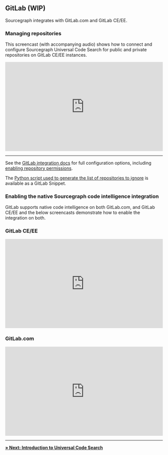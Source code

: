 ## GitLab (WIP)

Sourcegraph integrates with GitLab.com and GitLab CE/EE.

### Managing repositories

This screencast (with accompanying audio) shows how to connect and configure Sourcegraph Universal Code Search for public and private repositories on GitLab CE/EE instances.

<div style="padding:56.25% 0 0 0;position:relative;">
    <iframe src="https://www.youtube.com/embed/dhpmPa0kG90" style="position:absolute;top:0;left:0;width:100%;height:100%;" frameborder="0" webkitallowfullscreen="" mozallowfullscreen="" allowfullscreen=""></iframe>
</div>

---

See the [GitLab integration docs](../admin/external_service/gitlab.md) for full configuration options, including [enabling repository permissions](../admin/external_service/gitlab.md#repository-permissions).

The [Python script used to generate the list of repositories to ignore](https://gitlab.com/snippets/1952534) is available as a GitLab Snippet.

### Enabling the native Sourcegraph code intelligence integration

GitLab supports native code intelligence on both GitLab.com, and GitLab CE/EE and the below screencasts demonstrate how to enable the integration on both.

### GitLab CE/EE

<div style="padding:56.25% 0 0 0;position:relative;">
    <iframe src="https://www.youtube.com/embed/jfF84lYZg2c" style="position:absolute;top:0;left:0;width:100%;height:100%;" frameborder="0" webkitallowfullscreen="" mozallowfullscreen="" allowfullscreen=""></iframe>
</div>

### GitLab.com

<div style="padding:56.25% 0 0 0;position:relative;">
    <iframe src="https://www.youtube.com/embed/qJDbuML5jFU" style="position:absolute;top:0;left:0;width:100%;height:100%;" frameborder="0" webkitallowfullscreen="" mozallowfullscreen="" allowfullscreen=""></iframe>
</div>

---

[**» Next: Introduction to Universal Code Search**](intro_universal_code_search.md)
